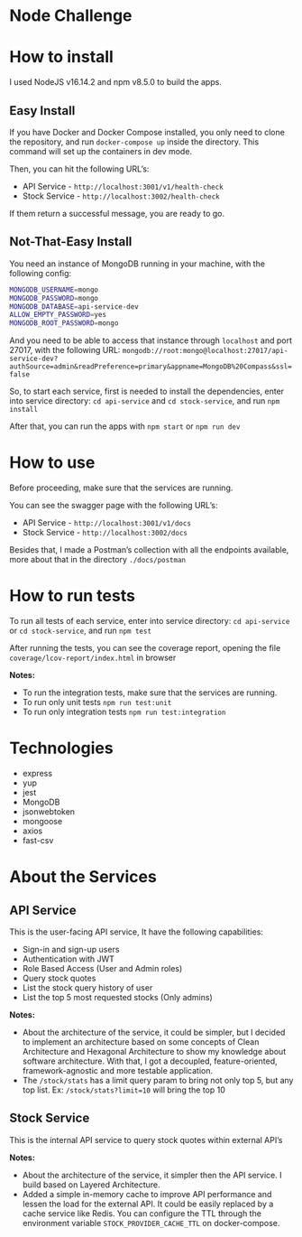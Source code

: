 # Node Challenge

# How to install

I used NodeJS v16.14.2 and npm v8.5.0 to build the apps.

## Easy Install

If you have Docker and Docker Compose installed, you only need to clone the repository, and run `docker-compose up` inside the directory. This command will set up the containers in dev mode.

Then, you can hit the following URL’s:

- API Service - `http://localhost:3001/v1/health-check`
- Stock Service - `http://localhost:3002/health-check`

If them return a successful message, you are ready to go.

## Not-That-Easy Install

You need an instance of MongoDB running in your machine, with the following config:

```bash
MONGODB_USERNAME=mongo
MONGODB_PASSWORD=mongo
MONGODB_DATABASE=api-service-dev
ALLOW_EMPTY_PASSWORD=yes
MONGODB_ROOT_PASSWORD=mongo
```

And you need to be able to access that instance through `localhost` and port 27017, with the following URL: `mongodb://root:mongo@localhost:27017/api-service-dev?authSource=admin&readPreference=primary&appname=MongoDB%20Compass&ssl=false`

So, to start each service, first is needed to install the dependencies, enter into service directory: `cd api-service` and `cd stock-service`, and run `npm install`

After that, you can run the apps with `npm start` or `npm run dev`

# How to use

Before proceeding, make sure that the services are running.

You can see the swagger page with the following URL’s:

- API Service - `http://localhost:3001/v1/docs`
- Stock Service - `http://localhost:3002/docs`

Besides that, I made a Postman’s collection with all the endpoints available, more about that in the directory `./docs/postman`

# How to run tests

To run all tests of each service, enter into service directory: `cd api-service` or `cd stock-service`, and run `npm test`

After running the tests, you can see the coverage report, opening the file `coverage/lcov-report/index.html` in browser

**Notes:**

- To run the integration tests, make sure that the services are running.
- To run only unit tests `npm run test:unit`
- To run only integration tests `npm run test:integration`

# Technologies

- express
- yup
- jest
- MongoDB
- jsonwebtoken
- mongoose
- axios
- fast-csv

# About the Services

## API Service

This is the user-facing API service, It have the following capabilities:

- Sign-in and sign-up users
- Authentication with JWT
- Role Based Access (User and Admin roles)
- Query stock quotes
- List the stock query history of user
- List the top 5 most requested stocks (Only admins)

**Notes:**

- About the architecture of the service, it could be simpler, but I decided to implement an architecture based on some concepts of Clean Architecture and Hexagonal Architecture to show my knowledge about software architecture. With that, I got a decoupled, feature-oriented, framework-agnostic and more testable application.
- The `/stock/stats`  has a limit query param to bring not only top 5, but any top list. Ex: `/stock/stats?limit=10` will bring the top 10

## Stock Service

This is the internal API service to query stock quotes within external API’s

**Notes:**

- About the architecture of the service, it simpler then the API service. I build based on Layered Architecture.
- Added a simple in-memory cache to improve API performance and lessen the load for the external API. It could be easily replaced by a cache service like Redis. You can configure the TTL through the environment variable `STOCK_PROVIDER_CACHE_TTL` on docker-compose.